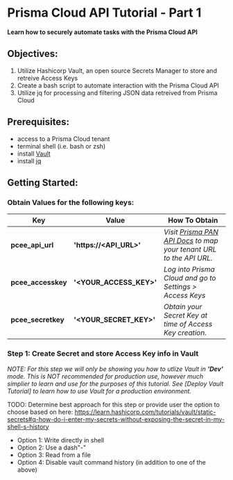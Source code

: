 # Prisma Cloud API Tutorial - Part 1
   
**Learn how to securely automate tasks with the Prisma Cloud API**

## Objectives:
1. Utilize Hashicorp Vault, an open source Secrets Manager to store and retreive Access Keys
2. Create a bash script to automate interaction with the Prisma Cloud API
3. Utilize jq for processing and filtering JSON data retreived from Prisma Cloud

## Prerequisites:
- access to a Prisma Cloud tenant
- terminal shell (i.e. bash or zsh)
- install [Vault](https://learn.hashicorp.com/tutorials/vault/getting-started-install?in=vault/getting-started)
- install [jq](https://stedolan.github.io/jq/download/)

## Getting Started:
   
### Obtain Values for the following keys:

| **Key** | **Value** | **How To Obtain** |
| ------------------ | --------------------- | ---------------- |
| **pcee_api_url** | **'https://<API_URL>'** | *Visit [Prisma PAN API Docs](https://prisma.pan.dev/api/cloud/api-urls) to map your tenant URL to the API URL.* |
| **pcee_accesskey** | **'<YOUR_ACCESS_KEY>'** | *Log into Prisma Cloud and go to Settings > Access Keys* |
| **pcee_secretkey** | **'<YOUR_SECRET_KEY>'** | *Obtain your Secret Key at time of Access Key creation.* |

### Step 1: Create Secret and store Access Key info in Vault

*NOTE: For this step we will only be showing you how to utlize Vault in **'Dev'** mode.  This is NOT recommended for production use, however much simplier to learn and use for the purposes of this tutorial.  See [Deploy Vault Tutorial] to learn how to use Vault for a production environment.*
   
TODO: Determine best approach for this step or provide user the option to choose based on here:
https://learn.hashicorp.com/tutorials/vault/static-secrets#q-how-do-i-enter-my-secrets-without-exposing-the-secret-in-my-shell-s-history
- Option 1: Write directly in shell
- Option 2: Use a dash"-"
- Option 3: Read from a file
- Option 4: Disable vault command history (in addition to one of the above)
